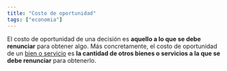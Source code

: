 ```yaml
---
title: "Costo de oportunidad"
tags: ["economia"]
---
```

El costo de oportunidad de una decisión es **aquello a lo que se debe renunciar** para obtener algo. Más concretamente, el costo de oportunidad de un [bien o servicio](#) es **la cantidad de otros bienes o servicios a la que se debe renunciar** para obtenerlo.